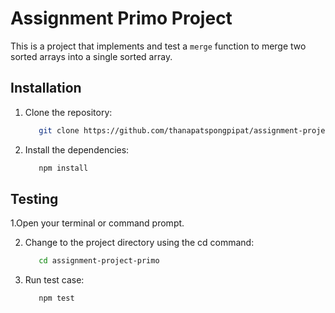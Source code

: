 # Assignment Primo Project

This is a project that implements and test a `merge` function to merge two sorted arrays into a single sorted array.


## Installation

1. Clone the repository:
   ```bash
      git clone https://github.com/thanapatspongpipat/assignment-project-primo.git
   ```

2. Install the dependencies:
   ```bash
      npm install
   ```

## Testing

1.Open your terminal or command prompt.

2. Change to the project directory using the cd command:
   ```bash
      cd assignment-project-primo
   ```
3. Run test case:
   ```bash
      npm test
   ```
